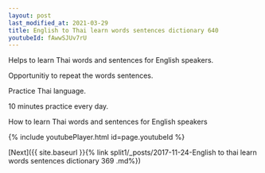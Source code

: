 ```yaml
---
layout: post
last_modified_at: 2021-03-29
title: English to Thai learn words sentences dictionary 640 
youtubeId: fAwwSJUv7rU
---
```

 
 
Helps to learn Thai words and sentences for English speakers.

Opportunitiy to repeat the words sentences. 

Practice Thai language. 
 
10 minutes practice every day. 
 
How to learn Thai words and sentences for English speakers 
 
{% include youtubePlayer.html id=page.youtubeId %}
 
 
[Next]({{ site.baseurl }}{% link  split1/_posts/2017-11-24-English to thai learn words sentences dictionary 369 .md%})
 
